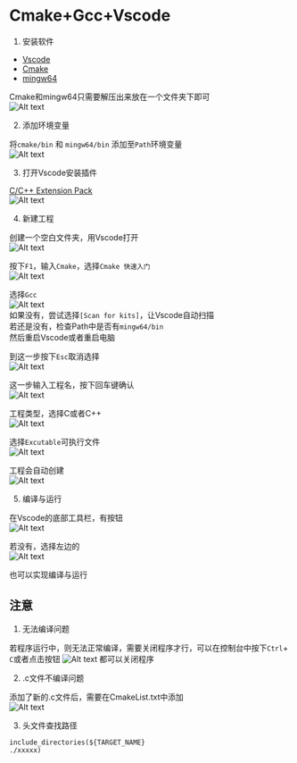 # Cmake+Gcc+Vscode

1. 安装软件

- [Vscode](https://code.visualstudio.com/)
- [Cmake](https://cmake.org/)
- [mingw64](https://www.mingw-w64.org/)

Cmake和mingw64只需要解压出来放在一个文件夹下即可  
![Alt text](/pic/pic22.png)

2. 添加环境变量

将`cmake/bin` 和 `mingw64/bin` 添加至`Path`环境变量  
![Alt text](/pic/pic23.png)

3. 打开Vscode安装插件

[C/C++ Extension Pack](https://marketplace.visualstudio.com/items?itemName=ms-vscode.cpptools-extension-pack)  
![Alt text](/pic/pic24.png)

4. 新建工程

创建一个空白文件夹，用Vscode打开  
![Alt text](/pic/pic25.png)

按下`F1`，输入`Cmake`，选择`Cmake 快速入门`  
![Alt text](/pic/pic26.png)

选择`Gcc`  
![Alt text](/pic/pic27.png)  
如果没有，尝试选择`[Scan for kits]`，让Vscode自动扫描  
若还是没有，检查Path中是否有`mingw64/bin`  
然后重启Vscode或者重启电脑

到这一步按下`Esc`取消选择  
![Alt text](/pic/pic28.png)  

这一步输入工程名，按下回车键确认  
![Alt text](/pic/pic29.png)  

工程类型，选择C或者C++  
![Alt text](/pic/pic30.png)  

选择`Excutable`可执行文件  
![Alt text](/pic/pic31.png)  

工程会自动创建  
![Alt text](/pic/pic32.png)  

5. 编译与运行

在Vscode的底部工具栏，有按钮  
![Alt text](/pic/pic33.png)  

若没有，选择左边的  
![Alt text](/pic/pic34.png)  

也可以实现编译与运行

## 注意

1. 无法编译问题

若程序运行中，则无法正常编译，需要关闭程序才行，可以在控制台中按下`Ctrl`+ `C`或者点击按钮
![Alt text](/pic/pic35.png) 
都可以关闭程序

2. .c文件不编译问题

添加了新的.c文件后，需要在CmakeList.txt中添加  
![Alt text](/pic/pic36.png) 

3. 头文件查找路径
```
include_directories(${TARGET_NAME}
./xxxxx)
```
